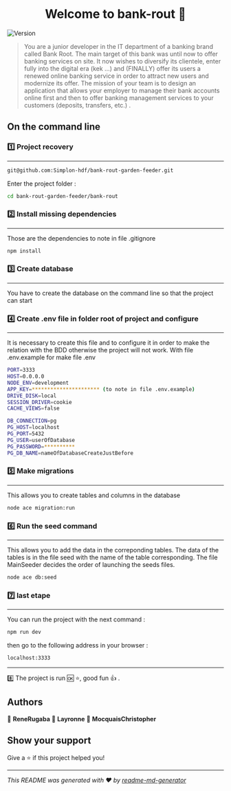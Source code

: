 <h1 align="center">Welcome to bank-rout 👋</h1>
<p>
  <img alt="Version" src="https://img.shields.io/badge/version-0.0.1-blue.svg?cacheSeconds=2592000" />
</p>

> You are a junior developer in the IT department of a banking brand called Bank Root.
> The main target of this bank was until now to offer banking services on site.
> It now wishes to diversify its clientele, enter fully into the digital era (kek …) and (FINALLY) offer its users a renewed online banking service in order to 
> attract new users and modernize its offer.
> The mission of your team is to design an application that allows your employer to manage their bank accounts online first and then to offer banking management 
> services to your customers (deposits, transfers, etc.) .

## On the command line

### 1️⃣ Project recovery
------
```sh
git@github.com:Simplon-hdf/bank-rout-garden-feeder.git
```
Enter the project folder : 
```sh
cd bank-rout-garden-feeder/bank-rout
```

### 2️⃣ Install missing dependencies
------
Those are the dependencies to note in file .gitignore

```sh
npm install
```

### 3️⃣ Create database 
------
You have to create the database on the command line so that the project can start

### 4️⃣ Create .env file in folder root of project and configure
------
It is necessary to create this file and to configure it in order to make the relation with the BDD otherwise the project will not work.
With file .env.example for make file .env

```sh
PORT=3333
HOST=0.0.0.0
NODE_ENV=development
APP_KEY=********************** (to note in file .env.example)
DRIVE_DISK=local
SESSION_DRIVER=cookie
CACHE_VIEWS=false

DB_CONNECTION=pg
PG_HOST=localhost
PG_PORT=5432
PG_USER=userOfDatabase
PG_PASSWORD=**********
PG_DB_NAME=nameOfDatabaseCreateJustBefore
```



### 5️⃣ Make migrations 
------

This allows you to create tables and columns in the database

```sh
node ace migration:run

```
### 6️⃣ Run the seed command
------

This allows you to add the data in the correponding tables.
The data of the tables is in the file seed with the name of the table corresponding.
The file MainSeeder decides the order of launching the seeds files.
```sh
node ace db:seed
```
### 7️⃣ last etape
------

You can run the project with the next command :

```sh
npm run dev
```
then go to the following address in your browser :

```sh
localhost:3333
```
------

8️⃣ The project is run 🆗 ⭐, good fun 👍 .


## Authors

👤 **ReneRugaba** 
👤 **Layronne** 
👤 **MocquaisChristopher**


## Show your support

Give a ⭐️ if this project helped you!

***
_This README was generated with ❤️ by [readme-md-generator](https://github.com/kefranabg/readme-md-generator)_
